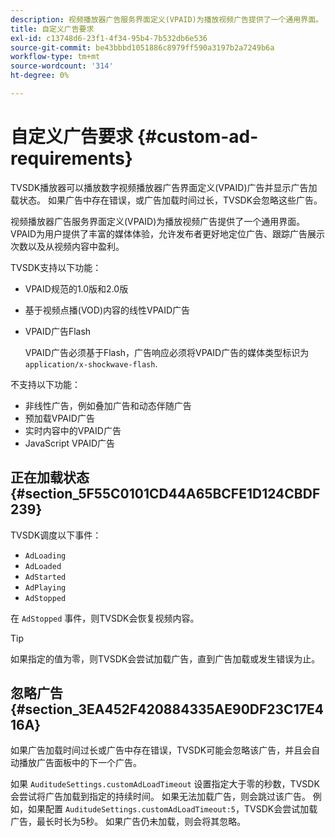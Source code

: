 ```yaml
---
description: 视频播放器广告服务界面定义(VPAID)为播放视频广告提供了一个通用界面。 VPAID为用户提供了丰富的媒体体验，允许发布者更好地定位广告、跟踪广告展示次数以及从视频内容中盈利。
title: 自定义广告要求
exl-id: c13748d6-23f1-4f34-95b4-7b532db6e536
source-git-commit: be43bbbd1051886c8979ff590a3197b2a7249b6a
workflow-type: tm+mt
source-wordcount: '314'
ht-degree: 0%

---
```


# 自定义广告要求 {#custom-ad-requirements}

TVSDK播放器可以播放数字视频播放器广告界面定义(VPAID)广告并显示广告加载状态。 如果广告中存在错误，或广告加载时间过长，TVSDK会忽略这些广告。

视频播放器广告服务界面定义(VPAID)为播放视频广告提供了一个通用界面。 VPAID为用户提供了丰富的媒体体验，允许发布者更好地定位广告、跟踪广告展示次数以及从视频内容中盈利。

<!--<a id="section_9A358902CBC24999BA34206EE2029616"></a>-->

TVSDK支持以下功能：

* VPAID规范的1.0版和2.0版
* 基于视频点播(VOD)内容的线性VPAID广告
* VPAID广告Flash

   VPAID广告必须基于Flash，广告响应必须将VPAID广告的媒体类型标识为 `application/x-shockwave-flash`.

不支持以下功能：

* 非线性广告，例如叠加广告和动态伴随广告
* 预加载VPAID广告
* 实时内容中的VPAID广告
* JavaScript VPAID广告

## 正在加载状态 {#section_5F55C0101CD44A65BCFE1D124CBDF239}

TVSDK调度以下事件：

* `AdLoading`
* `AdLoaded`
* `AdStarted`
* `AdPlaying`
* `AdStopped`

在 `AdStopped` 事件，则TVSDK会恢复视频内容。

>[!TIP]
>
>如果指定的值为零，则TVSDK会尝试加载广告，直到广告加载或发生错误为止。

## 忽略广告 {#section_3EA452F420884335AE90DF23C17E416A}

如果广告加载时间过长或广告中存在错误，TVSDK可能会忽略该广告，并且会自动播放广告面板中的下一个广告。

如果 `AuditudeSettings.customAdLoadTimeout` 设置指定大于零的秒数，TVSDK会尝试将广告加载到指定的持续时间。 如果无法加载广告，则会跳过该广告。 例如，如果配置 `AuditudeSettings.customAdLoadTimeout:5`，TVSDK会尝试加载广告，最长时长为5秒。 如果广告仍未加载，则会将其忽略。
